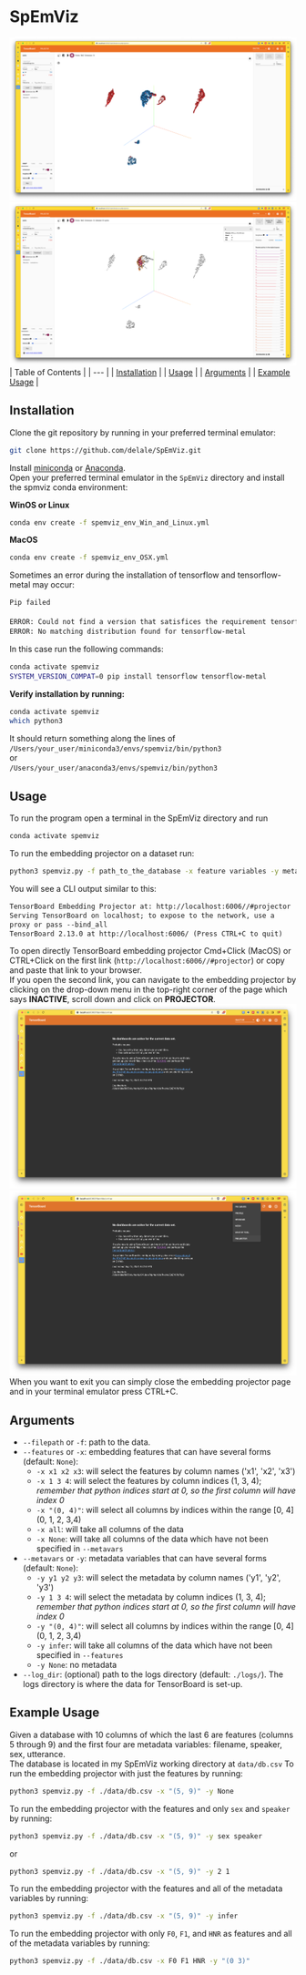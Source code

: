 # SpEmViz
![Embedding Projector](<screenshots/Screenshot 2023-09-12 at 17.48.26.png>)
![Embedding Projector: selected point](<screenshots/Screenshot 2023-09-12 at 17.48.54.png>)
|    Table of Contents |
|     --- |
|  [Installation](#installation)   |
|  [Usage](#usage)   |
|  [Arguments](#arguments)   |
| [Example Usage](#example-usage) |
## Installation
Clone the git repository by running in your preferred terminal emulator:
```sh
git clone https://github.com/delale/SpEmViz.git
```

Install [miniconda](https://docs.conda.io/projects/miniconda/en/latest/) or [Anaconda](https://www.anaconda.com/download).  
Open your preferred terminal emulator in the `SpEmViz` directory and install the spmviz conda environment:  
  
**WinOS or Linux**
```sh
conda env create -f spemviz_env_Win_and_Linux.yml
```

**MacOS**
```sh
conda env create -f spemviz_env_OSX.yml
```
Sometimes an error during the installation of tensorflow and tensorflow-metal may occur:
```sh
Pip failed

ERROR: Could not find a version that satisfices the requirement tensorflow-metal (from versions: None)
ERROR: No matching distribution found for tensorflow-metal
```
In this case run the following commands:
```sh
conda activate spemviz
SYSTEM_VERSION_COMPAT=0 pip install tensorflow tensorflow-metal
```
  
**Verify installation by running:**
```sh
conda activate spemviz
which python3
```
It should return something along the lines of   
`/Users/your_user/miniconda3/envs/spemviz/bin/python3`  
or  
`/Users/your_user/anaconda3/envs/spemviz/bin/python3`

## Usage
To run the program open a terminal in the SpEmViz directory and run 
```sh
conda activate spemviz
```
To run the embedding projector on a dataset run:
```sh
python3 spemviz.py -f path_to_the_database -x feature variables -y metadata variables --log_dir path_to_logs_directory
```
You will see a CLI output similar to this:
```
TensorBoard Embedding Projector at: http://localhost:6006//#projector
Serving TensorBoard on localhost; to expose to the network, use a proxy or pass --bind_all
TensorBoard 2.13.0 at http://localhost:6006/ (Press CTRL+C to quit)
```
To open directly TensorBoard embedding projector Cmd+Click (MacOS) or CTRL+Click on the first link (`http://localhost:6006//#projector`) or copy and paste that link to your browser.  
If you open the second link, you can navigate to the embedding projector by clicking on the drop-down menu in the top-right corner of the page which says **INACTIVE**, scroll down and click on **PROJECTOR**.
![Alt text](<screenshots/Screenshot 2023-09-12 at 16.44.30.png>)
![Alt text](<screenshots/Screenshot 2023-09-12 at 16.44.51.png>)
When you want to exit you can simply close the embedding projector page and in your terminal emulator press CTRL+C.
## Arguments
- `--filepath` or `-f`: path to the data.
- `--features` or `-x`: embedding features that can have several forms (default: `None`):
  - `-x x1 x2 x3`: will select the features by column names ('x1', 'x2', 'x3')
  - `-x 1 3 4`: will select the features by column indices (1, 3, 4); *remember that python indices start at 0, so the first column will have index 0*
  - `-x "(0, 4)"`: will select all columns by indices within the range [0, 4] (0, 1, 2, 3,4)
  - `-x all`: will take all columns of the data
  - `-x None`: will take all columns of the data which have not been specified in `--metavars`
- `--metavars` or `-y`: metadata variables that can have several forms (default: `None`):
  - `-y y1 y2 y3`: will select the metadata by column names ('y1', 'y2', 'y3')
  - `-y 1 3 4`: will select the metadata by column indices (1, 3, 4); *remember that python indices start at 0, so the first column will have index 0*
  - `-y "(0, 4)"`: will select all columns by indices within the range [0, 4] (0, 1, 2, 3,4)
  - `-y infer`: will take all columns of the data which have not been specified in `--features`
  - `-y None`: no metadata
- `--log_dir`: (optional) path to the logs directory (default: `./logs/`). The logs directory is where the data for TensorBoard is set-up.

## Example Usage
Given a database with 10 columns of which the last 6 are features (columns 5 through 9) and the first four are metadata variables: filename, speaker, sex, utterance.  
The database is located in my SpEmViz working directory at `data/db.csv`
To run the embedding projector with just the features by running:
```sh
python3 spemviz.py -f ./data/db.csv -x "(5, 9)" -y None
```
To run the embedding projector with the features and only `sex` and `speaker` by running:
```sh
python3 spemviz.py -f ./data/db.csv -x "(5, 9)" -y sex speaker
```
or
```sh
python3 spemviz.py -f ./data/db.csv -x "(5, 9)" -y 2 1
```
To run the embedding projector with the features and all of the metadata variables by running:
```sh
python3 spemviz.py -f ./data/db.csv -x "(5, 9)" -y infer
```
To run the embedding projector with only `F0`, `F1`, and `HNR` as features and all of the metadata variables by running:
```sh
python3 spemviz.py -f ./data/db.csv -x F0 F1 HNR -y "(0 3)"
```